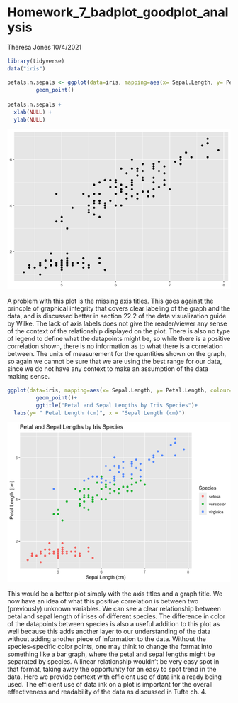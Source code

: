 Homework\_7\_badplot\_goodplot\_analysis
================
Theresa Jones
10/4/2021

``` r
library(tidyverse)
data("iris")
```

``` r
petals.n.sepals <- ggplot(data=iris, mapping=aes(x= Sepal.Length, y= Petal.Length))+
         geom_point()

petals.n.sepals + 
  xlab(NULL) + 
  ylab(NULL)
```

![](Homework_7_goodplot_badplot_analysis_files/figure-gfm/BadPlot-1.png)<!-- -->

A problem with this plot is the missing axis titles. This goes against
the princple of graphical integrity that covers clear labeling of the
graph and the data, and is discussed better in section 22.2 of the data
visualization guide by Wilke. The lack of axis labels does not give the
reader/viewer any sense of the context of the relationship displayed on
the plot. There is also no type of legend to define what the datapoints
might be, so while there is a positive correlation shown, there is no
information as to what there is a correlation between. The units of
measurement for the quantities shown on the graph, so again we cannot be
sure that we are using the best range for our data, since we do not have
any context to make an assumption of the data making sense.

``` r
ggplot(data=iris, mapping=aes(x= Sepal.Length, y= Petal.Length, colour= Species))+
         geom_point()+
         ggtitle("Petal and Sepal Lengths by Iris Species")+
  labs(y= " Petal Length (cm)", x = "Sepal Length (cm)")
```

![](Homework_7_goodplot_badplot_analysis_files/figure-gfm/GoodPlot-1.png)<!-- -->

This would be a better plot simply with the axis titles and a graph
title. We now have an idea of what this positive correlation is between
two (previously) unknown variables. We can see a clear relationship
between petal and sepal length of irises of different species. The
difference in color of the datapoints between species is also a useful
addition to this plot as well because this adds another layer to our
understanding of the data without adding another piece of information to
the data. Without the species-specific color points, one may think to
change the format into something like a bar graph, where the petal and
sepal lengths might be separated by species. A linear relationship
wouldn’t be very easy spot in that format, taking away the opportunity
for an easy to spot trend in the data. Here we provide context with
efficient use of data ink already being used. The efficient use of data
ink on a plot is important for the overall effectiveness and readability
of the data as discussed in Tufte ch. 4.
